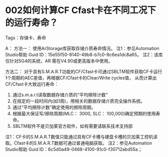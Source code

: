 # 002如何计算CF Cfast卡在不同工况下的运行寿命？
Tags：存储卡、寿命

A： 
方法一：
使用ArStorage库获取存储介质寿命情况。
注1：参见Automation Studio帮助 Guid ID：15e55f50-8140-49b8-b7c0-8c6ea1dc8a65。
注2：该库仅针对SG4的系统，AR 需在V4.90或更高版本中使用。

方法二： 
对于具有S.M.A.R.T功能的CF/Cfast卡可通过SBLTM软件获取CF卡运行1个周期的AEC差值，再根据CF/Cfast卡的Clear/Write cycles值，
从而计算出CF/Cfast卡大致运行寿命：
1)	通过s.m.a.r.t读取数据存储介质的“平均擦除计数”
2)	在规定的一段时间内(如1周)，用相关的数据存储介质完全操作系统。
3)	通过“平均擦除计数”确定使用的擦除周期。
4)	根据最大保证写/擦除周期(MLC： 3000, SLC： 100,000)确定预期的使用寿命。
5)	SBLTM软件不是贝加莱官方软件，如有需要请联系技术支持部

注1：CF卡的S.M.A.R.T数值只能通过具有CF卡槽与硬盘卡槽的贝加莱工控机读取。Cfast卡的S.M.A.R.T数据可通过普通电脑获取。
注2：参见Automation Studio帮助 Guid ID：6c5d0a49-0468-4100-91c0-f30712abd55a；
